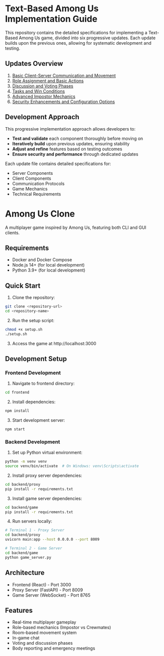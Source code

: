 # Text-Based Among Us Implementation Guide

This repository contains the detailed specifications for implementing a Text-Based Among Us game, divided into six progressive updates. Each update builds upon the previous ones, allowing for systematic development and testing.

## Updates Overview

1. [Basic Client-Server Communication and Movement](update1.md)
2. [Role Assignment and Basic Actions](update2.md)
3. [Discussion and Voting Phases](update3.md)
4. [Tasks and Win Conditions](update4.md)
5. [Advanced Impostor Mechanics](update5.md)
6. [Security Enhancements and Configuration Options](update6.md)

## Development Approach

This progressive implementation approach allows developers to:
- **Test and validate** each component thoroughly before moving on
- **Iteratively build** upon previous updates, ensuring stability
- **Adjust and refine** features based on testing outcomes
- **Ensure security and performance** through dedicated updates

Each update file contains detailed specifications for:
- Server Components
- Client Components
- Communication Protocols
- Game Mechanics
- Technical Requirements 

# Among Us Clone

A multiplayer game inspired by Among Us, featuring both CLI and GUI clients.

## Requirements

- Docker and Docker Compose
- Node.js 14+ (for local development)
- Python 3.9+ (for local development)

## Quick Start

1. Clone the repository:
```bash
git clone <repository-url>
cd <repository-name>
```

2. Run the setup script:
```bash
chmod +x setup.sh
./setup.sh
```

3. Access the game at http://localhost:3000

## Development Setup

### Frontend Development

1. Navigate to frontend directory:
```bash
cd frontend
```

2. Install dependencies:
```bash
npm install
```

3. Start development server:
```bash
npm start
```

### Backend Development

1. Set up Python virtual environment:
```bash
python -m venv venv
source venv/bin/activate  # On Windows: venv\Scripts\activate
```

2. Install proxy server dependencies:
```bash
cd backend/proxy
pip install -r requirements.txt
```

3. Install game server dependencies:
```bash
cd backend/game
pip install -r requirements.txt
```

4. Run servers locally:
```bash
# Terminal 1 - Proxy Server
cd backend/proxy
uvicorn main:app --host 0.0.0.0 --port 8009

# Terminal 2 - Game Server
cd backend/game
python game_server.py
```

## Architecture

- Frontend (React) - Port 3000
- Proxy Server (FastAPI) - Port 8009
- Game Server (WebSocket) - Port 8765

## Features

- Real-time multiplayer gameplay
- Role-based mechanics (Impostor vs Crewmates)
- Room-based movement system
- In-game chat
- Voting and discussion phases
- Body reporting and emergency meetings 